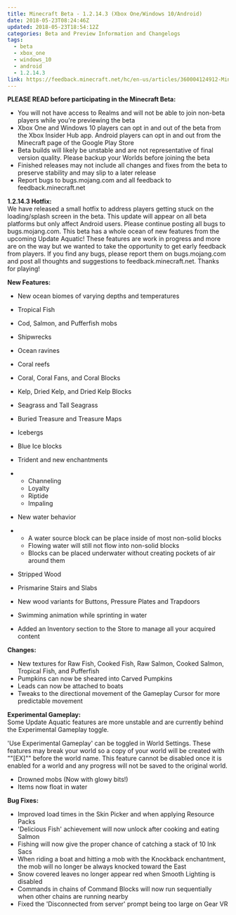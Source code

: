 ```yaml
---
title: Minecraft Beta - 1.2.14.3 (Xbox One/Windows 10/Android)
date: 2018-05-23T08:24:46Z
updated: 2018-05-23T18:54:12Z
categories: Beta and Preview Information and Changelogs
tags:
  - beta
  - xbox_one
  - windows_10
  - android
  - 1.2.14.3
link: https://feedback.minecraft.net/hc/en-us/articles/360004124912-Minecraft-Beta-1-2-14-3-Xbox-One-Windows-10-Android
---
```


**PLEASE READ before participating in the Minecraft Beta:**

- You will not have access to Realms and will not be able to join non-beta players while you're previewing the beta
- Xbox One and Windows 10 players can opt in and out of the beta from the Xbox Insider Hub app. Android players can opt in and out from the Minecraft page of the Google Play Store
- Beta builds will likely be unstable and are not representative of final version quality. Please backup your Worlds before joining the beta
- Finished releases may not include all changes and fixes from the beta to preserve stability and may slip to a later release
- Report bugs to bugs.mojang.com and all feedback to feedback.minecraft.net

  
**1.2.14.3 Hotfix:**  
We have released a small hotfix to address players getting stuck on the loading/splash screen in the beta. This update will appear on all beta platforms but only affect Android users. Please continue posting all bugs to bugs.mojang.com. This beta has a whole ocean of new features from the upcoming Update Aquatic! These features are work in progress and more are on the way but we wanted to take the opportunity to get early feedback from players. If you find any bugs, please report them on bugs.mojang.com and post all thoughts and suggestions to feedback.minecraft.net. Thanks for playing!  
  
  
**New Features:**

- New ocean biomes of varying depths and temperatures

- Tropical Fish

- Cod, Salmon, and Pufferfish mobs

- Shipwrecks

- Ocean ravines

- Coral reefs

- Coral, Coral Fans, and Coral Blocks

- Kelp, Dried Kelp, and Dried Kelp Blocks

- Seagrass and Tall Seagrass

- Buried Treasure and Treasure Maps

- Icebergs

- Blue Ice blocks

- Trident and new enchantments

- - Channeling
  - Loyalty
  - Riptide
  - Impaling

- New water behavior

- - A water source block can be place inside of most non-solid blocks
  - Flowing water will still not flow into non-solid blocks
  - Blocks can be placed underwater without creating pockets of air around them

- Stripped Wood

- Prismarine Stairs and Slabs

- New wood variants for Buttons, Pressure Plates and Trapdoors

- Swimming animation while sprinting in water

- Added an Inventory section to the Store to manage all your acquired content

  
**Changes:**

- New textures for Raw Fish, Cooked Fish, Raw Salmon, Cooked Salmon, Tropical Fish, and Pufferfish
- Pumpkins can now be sheared into Carved Pumpkins
- Leads can now be attached to boats
- Tweaks to the directional movement of the Gameplay Cursor for more predictable movement

  
**Experimental Gameplay:**  
Some Update Aquatic features are more unstable and are currently behind the Experimental Gameplay toggle.  
  
'Use Experimental Gameplay' can be toggled in World Settings. These features may break your world so a copy of your world will be created with ""\[EX\]"" before the world name. This feature cannot be disabled once it is enabled for a world and any progress will not be saved to the original world.

- Drowned mobs (Now with glowy bits!)
- Items now float in water

  
**Bug Fixes:**

- Improved load times in the Skin Picker and when applying Resource Packs
- 'Delicious Fish' achievement will now unlock after cooking and eating Salmon
- Fishing will now give the proper chance of catching a stack of 10 Ink Sacs
- When riding a boat and hitting a mob with the Knockback enchantment, the mob will no longer be always knocked toward the East
- Snow covered leaves no longer appear red when Smooth Lighting is disabled
- Commands in chains of Command Blocks will now run sequentially when other chains are running nearby
- Fixed the 'Disconnected from server' prompt being too large on Gear VR
